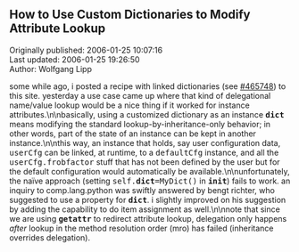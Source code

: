 ## How to Use Custom Dictionaries to Modify Attribute Lookup  
Originally published: 2006-01-25 10:07:16  
Last updated: 2006-01-25 19:26:50  
Author: Wolfgang Lipp  
  
some while ago, i posted a recipe with linked dictionaries (see <a href='http://aspn.activestate.com/ASPN/Cookbook/Python/Recipe/465748'>#465748</a>) to this site. yesterday a use case came up where that kind of delegational name/value lookup would be a nice thing if it worked for instance attributes.\n\nbasically, using a customized dictionary as an instance <tt>__dict__</tt> means modifying the standard lookup-by-inheritance-only behavior; in other words, part of the state of an instance can be kept in another instance.\n\nthis way, an instance that holds, say user configuration data, <tt>userCfg</tt> can be linked, at runtime, to a <tt>defaultCfg</tt> instance, and all the <tt>userCfg.frobfactor</tt> stuff that has not been defined by the user but for the default configuration would automatically be available.\n\nunfortunately, the naïve approach (setting <tt>self.__dict__=MyDict()</tt> in <tt>__init__</tt>) fails to work. an inquiry to comp.lang.python was swiftly answered by bengt richter, who suggested to use a property for <tt>__dict__</tt>. i slightly improved on his suggestion by adding the capability to do item assignment as well.\n\nnote that since we are using <tt>__getattr__</tt> to redirect attribute lookup, delegation only happens <i>after</i> lookup in the method resolution order (mro) has failed (inheritance overrides delegation).